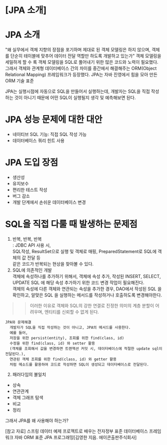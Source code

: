 # [JPA 소개]

JPA 소개
============================
"왜 실무에서 객체 지향의 장점을 포기하며 제대로 된 객체 모델링은 하지 않으며, 객체를 단순히 테이블에 맞추어 데이터 전달 역할만 하도록 개발하고 있는가"
객체 모델링을 세밀하게 할 수 록 객체 모델링을 SQL로 풀어내기 위한 많은 코드와 노력이 필요했다. 
그래서 객체와 관계형 데이터베이스 간의 차이를 중간에서 해결해주는 ORM(Object Relational Mapping) 프레임워크가 등장했다. 
JPA는 자바 진영에서 힘을 모아 만든 ORM 기술 표준

JPA는 실행시점에 자동으로 SQL을 만들어서 실행하는데, 개발자는 SQL을 직접 작성하는 것이 아니기 때문에 어떤 SQL이 실행될지 생각 및 예측해보면 된다.

JPA 성능 문제에 대한 대안
=============================
  - 네이티브 SQL 기능: 직접 SQL 작성 가능
  - 데이터베이스 쿼리 힌트 사용

JPA 도입 장점
===============================
  - 생산성
  - 유지보수
  - 편리한 테스트 작성
  - 버그 감소
  - 개발 단계에서 손쉬운 데이터베이스 변경

SQL을 직접 다룰 때 발생하는 문제점
=================================
  1. 반복, 반복, 반복  
      : JDBC API 사용 시,   
      SQL작성, ResultSet으로 실행 및 객체로 매핑, PreparedStatement로 SQL에 객체의 값 전달 등   
      같은 코드가 반복되는 현상을 찾아볼 수 있다.  
  2. SQL에 의존적인 개발  
    객체에 속성하나를 추가하기 위해서, 객체에 속성 추가, 작성된 INSERT, SELECT, UPDATE SQL 에 해당 속성 추가하기 위한 코드 변경 작업이 필요해진다.  
    객체의 속성에 다른 객체와 연관되는 속성을 추가한 경우, DAO에서 작성된 SQL 을 확인하고, 알맞은 SQL 을 실행하는 메서드를 작성하거나 호출하도록 변경해야한다.  
    
  >> 이러한 이유로 객체와 SQL의 강한 연결로 진정한 의미의 계층 분할이 어려우며, 엔티티를 신뢰할 수 없게 된다.
  ```  
  JPA와 문제해결  
    개발자가 SQL을 직접 작성하는 것이 아니고, JPA의 메서드를 사용한다.   
    예를 들어, 
    저장을 위한 persist(entity), 조회를 위한 find(class, id)  
    수정을 위한 find(class, id) 와 setter 활용 
    (객체를 조회해서 값을 변경하면 트랜잭션 커밋 시, 데이터베이스에 적절한 update sql이 전달된다.),  
    연관된 객체 조회를 위한 find(class, id) 와 getter 활용  
    처럼 메소드를 활용하여 코드로 작성하면 SQL이 생성되고 데이터베이스로 전달된다.
  ```
    
2. 패러다임의 불일치
  - 상속
  - 연관관계
  - 객체 그래프 탐색
  - 비교
  - 정리

그래서 JPA를 왜 사용해야 하는가?



[참고 자료]
스프링 데이터 예제 프로젝트로 배우는 전자정부 표준 데이터베이스 프레임워크 자바 ORM 표준 JPA 프로그래밍[김영한 지음. 에이콘출판주식회사]

